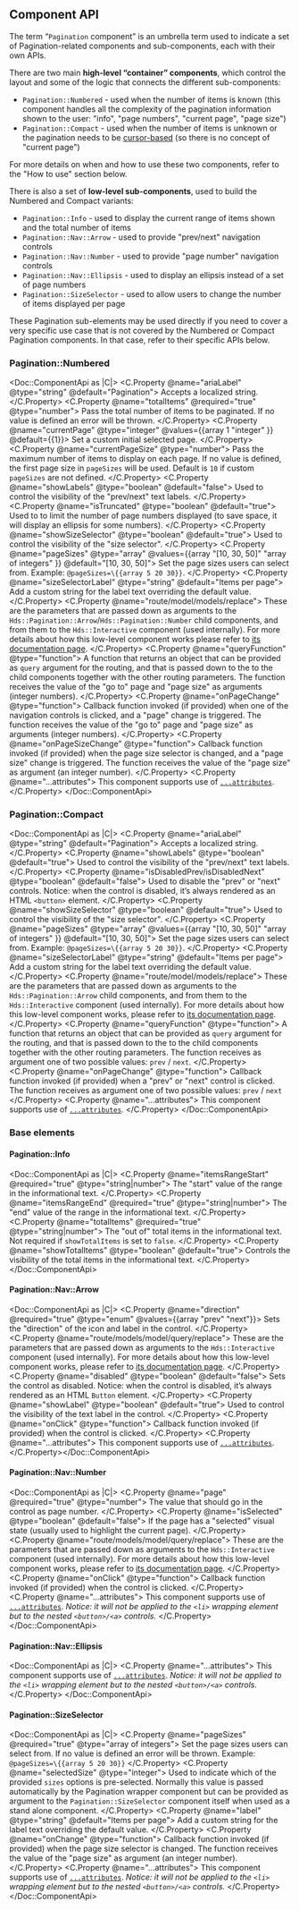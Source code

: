 ## Component API

The term “`Pagination` component” is an umbrella term used to indicate a set of Pagination-related components and sub-components, each with their own APIs.

There are two main **high-level “container” components**, which control the layout and some of the logic that connects the different sub-components:

- `Pagination::Numbered` - used when the number of items is known (this component handles all the complexity of the pagination information shown to the user: "info", "page numbers", "current page", "page size")
- `Pagination::Compact` - used when the number of items is unknown or the pagination needs to be [cursor-based](https://jsonapi.org/profiles/ethanresnick/cursor-pagination/) (so there is no concept of "current page")

For more details on when and how to use these two components, refer to the "How to use" section below.

There is also a set of **low-level sub-components**, used to build the Numbered and Compact variants:

- `Pagination::Info` - used to display the current range of items shown and the total number of items
- `Pagination::Nav::Arrow` - used to provide "prev/next" navigation controls
- `Pagination::Nav::Number` - used to provide "page number" navigation controls
- `Pagination::Nav::Ellipsis` - used to display an ellipsis instead of a set of page numbers
- `Pagination::SizeSelector` - used to allow users to change the number of items displayed per page

These Pagination sub-elements may be used directly if you need to cover a very specific use case that is not covered by the Numbered or Compact Pagination components. In that case, refer to their specific APIs below.

### Pagination::Numbered

<Doc::ComponentApi as |C|>
<C.Property @name="ariaLabel" @type="string" @default="Pagination">
    Accepts a localized string.
</C.Property>
<C.Property @name="totalItems" @required="true" @type="number">
Pass the total number of items to be paginated. If no value is defined an error will be thrown.
</C.Property>
<C.Property @name="currentPage" @type="integer" @values={{array 1 "integer" }} @default={{1}}>
Set a custom initial selected page.
</C.Property>
<C.Property @name="currentPageSize" @type="number">
Pass the maximum number of items to display on each page. If no value is defined, the first page size in `pageSizes` will be used. Default is `10` if custom `pageSizes` are not defined.
</C.Property>
<C.Property @name="showLabels" @type="boolean" @default="false">
Used to control the visibility of the "prev/next" text labels.
</C.Property>
<C.Property @name="isTruncated" @type="boolean" @default="true">
Used to to limit the number of page numbers displayed (to save space, it will display an ellipsis for some numbers).
</C.Property>
<C.Property @name="showSizeSelector" @type="boolean" @default="true">
Used to control the visibility of the "size selector".
</C.Property>
<C.Property @name="pageSizes" @type="array" @values={{array "[10, 30, 50]" "array of integers" }} @default="[10, 30, 50]">
Set the page sizes users can select from. Example: `@pageSizes=\{{array 5 20 30}}`.
</C.Property>
<C.Property @name="sizeSelectorLabel" @type="string" @default="Items per page">
  Add a custom string for the label text overriding the default value.
</C.Property>
<C.Property @name="route/model/models/replace">
These are the parameters that are passed down as arguments to the `Hds::Pagination::Arrow`/`Hds::Pagination::Number` child components, and from them to the `Hds::Interactive` component (used internally). For more details about how this low-level component works please refer to [its documentation page](/utilities/interactive/).
</C.Property>
<C.Property @name="queryFunction" @type="function">
A function that returns an object that can be provided as `query` argument for the routing, and that is passed down to the to the child components together with the other routing parameters. The function receives the value of the "go to" page and "page size" as arguments (integer numbers).
</C.Property>
<C.Property @name="onPageChange" @type="function">
Callback function invoked (if provided) when one of the navigation controls is clicked, and a "page" change is triggered. The function receives the value of the "go to" page and "page size" as arguments (integer numbers).
</C.Property>
<C.Property @name="onPageSizeChange" @type="function">
Callback function invoked (if provided) when the page size selector is changed, and a "page size" change is triggered. The function receives the value of the "page size" as argument (an integer number).
</C.Property>
<C.Property @name="...attributes">
This component supports use of [`...attributes`](https://guides.emberjs.com/release/in-depth-topics/patterns-for-components/#toc_attribute-ordering).
</C.Property>
</Doc::ComponentApi>

### Pagination::Compact

<Doc::ComponentApi as |C|>
<C.Property @name="ariaLabel" @type="string" @default="Pagination">
    Accepts a localized string.
</C.Property>
<C.Property @name="showLabels" @type="boolean" @default="true">
Used to control the visibility of the "prev/next" text labels.
</C.Property>
<C.Property @name="isDisabledPrev/isDisabledNext" @type="boolean" @default="false">
Used to disable the "prev" or "next" controls. Notice: when the control is disabled, it’s always rendered as an HTML `<button>` element.
</C.Property>
<C.Property @name="showSizeSelector" @type="boolean" @default="true">
Used to control the visibility of the "size selector".
</C.Property>
<C.Property @name="pageSizes" @type="array" @values={{array "[10, 30, 50]" "array of integers" }} @default="[10, 30, 50]">
Set the page sizes users can select from. Example: `@pageSizes=\{{array 5 20 30}}`.
</C.Property>
<C.Property @name="sizeSelectorLabel" @type="string" @default="Items per page">
  Add a custom string for the label text overriding the default value.
</C.Property>
<C.Property @name="route/model/models/replace">
These are the parameters that are passed down as arguments to the `Hds::Pagination::Arrow` child components, and from them to the `Hds::Interactive` component (used internally). For more details about how this low-level component works, please refer to [its documentation page](/utilities/interactive/).
</C.Property>
<C.Property @name="queryFunction" @type="function">
A function that returns an object that can be provided as `query` argument for the routing, and that is passed down to the to the child components together with the other routing parameters. The function receives as argument one of two possible values: `prev` / `next`.
</C.Property>
<C.Property @name="onPageChange" @type="function">
Callback function invoked (if provided) when a "prev" or "next" control is clicked. The function receives as argument one of two possible values: `prev` / `next`
</C.Property>
<C.Property @name="...attributes">
This component supports use of [`...attributes`](https://guides.emberjs.com/release/in-depth-topics/patterns-for-components/#toc_attribute-ordering).
</C.Property>
</Doc::ComponentApi>

### Base elements

#### Pagination::Info

<Doc::ComponentApi as |C|>
<C.Property @name="itemsRangeStart" @required="true" @type="string|number">
The "start" value of the range in the informational text.
</C.Property>
<C.Property @name="itemsRangeEnd" @required="true" @type="string|number">
The "end" value of the range in the informational text.
</C.Property>
<C.Property @name="totalItems" @required="true" @type="string|number">
The "out of" total items in the informational text. Not required if `showTotalItems` is set to `false`.
</C.Property>
<C.Property @name="showTotalItems" @type="boolean" @default="true">
Controls the visibility of the total items in the informational text.
</C.Property>
</Doc::ComponentApi>

#### Pagination::Nav::Arrow

<Doc::ComponentApi as |C|>
<C.Property @name="direction" @required="true" @type="enum" @values={{array "prev" "next"}}>
Sets the "direction" of the icon and label in the control.
</C.Property>
<C.Property @name="route/models/model/query/replace">
These are the parameters that are passed down as arguments to the `Hds::Interactive` component (used internally). For more details about how this low-level component works, please refer to [its documentation page](/utilities/interactive/).
</C.Property>
<C.Property @name="disabled" @type="boolean" @default="false">
Sets the control as disabled. Notice: when the control is disabled, it’s always rendered as an HTML `Button` element.
</C.Property>
<C.Property @name="showLabel" @type="boolean" @default="true">
Used to control the visibility of the text label in the control.
</C.Property>
<C.Property @name="onClick" @type="function">
Callback function invoked (if provided) when the control is clicked.
</C.Property>
<C.Property @name="...attributes">
This component supports use of [`...attributes`](https://guides.emberjs.com/release/in-depth-topics/patterns-for-components/#toc_attribute-ordering).
</C.Property></Doc::ComponentApi>

#### Pagination::Nav::Number

<Doc::ComponentApi as |C|>
<C.Property @name="page" @required="true" @type="number">
The value that should go in the control as page number.
</C.Property>
<C.Property @name="isSelected" @type="boolean" @default="false">
If the page has a "selected" visual state (usually used to highlight the current page).
</C.Property>
<C.Property @name="route/models/model/query/replace">
These are the parameters that are passed down as arguments to the `Hds::Interactive` component (used internally). For more details about how this low-level component works, please refer to [its documentation page](/utilities/interactive/).
</C.Property>
<C.Property @name="onClick" @type="function">
Callback function invoked (if provided) when the control is clicked.
</C.Property>
<C.Property @name="...attributes">
This component supports use of [`...attributes`](https://guides.emberjs.com/release/in-depth-topics/patterns-for-components/#toc_attribute-ordering). _Notice: it will not be applied to the `<li>` wrapping element but to the nested `<button>/<a>` controls._
</C.Property>
</Doc::ComponentApi>

#### Pagination::Nav::Ellipsis

<Doc::ComponentApi as |C|>
<C.Property @name="...attributes">
This component supports use of [`...attributes`](https://guides.emberjs.com/release/in-depth-topics/patterns-for-components/#toc_attribute-ordering). _Notice: it will not be applied to the `<li>` wrapping element but to the nested `<button>/<a>` controls._
</C.Property>
</Doc::ComponentApi>

#### Pagination::SizeSelector

<Doc::ComponentApi as |C|>
<C.Property @name="pageSizes" @required="true" @type="array of integers">
Set the page sizes users can select from. If no value is defined an error will be thrown. Example: `@pageSizes=\{{array 5 20 30}}`
</C.Property>
<C.Property @name="selectedSize" @type="integer">
Used to indicate which of the provided `sizes` options is pre-selected. Normally this value is passed automatically by the Pagination wrapper component but can be provided as argument to the `Pagination::SizeSelector` component itself when used as a stand alone component.
</C.Property>
<C.Property @name="label" @type="string" @default="Items per page">
  Add a custom string for the label text overriding the default value.
</C.Property>
<C.Property @name="onChange" @type="function">
Callback function invoked (if provided) when the page size selector is changed. The function receives the value of the "page size" as argument (an integer number).
</C.Property>
<C.Property @name="...attributes">
This component supports use of [`...attributes`](https://guides.emberjs.com/release/in-depth-topics/patterns-for-components/#toc_attribute-ordering). _Notice: it will not be applied to the `<li>` wrapping element but to the nested `<button>/<a>` controls._
</C.Property>
</Doc::ComponentApi>
